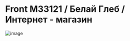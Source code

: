 # Front M33121 / Белай Глеб / Интернет - магазин
![image](https://github.com/glebbelay/FrontM33121/assets/95924559/1689406f-30b9-4107-8680-73ad6d26568d)

